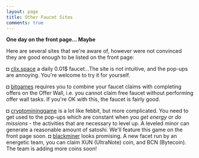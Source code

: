 ```yaml
---
layout: page
title: Other Faucet Sites
comments: true
---
```


**One day on the front page... Maybe**

Here are several sites that we're aware of, however were not convinced they are good enough to be listed on the front page:

◘ <a href="http://bit.ly/www-clix-space" target="_blank">clix.space</a> a daily 0.01$ faucet...The site is not intuitive, and the pop-ups are annoying. You're welcome to try it for yourself.
<p> </p>
◘ <a href="http://bit.ly/www-bitgames" target="_blank">bitgames</a> requires you to combine your faucet claims with completing offers on the Offer Wall, i.e. you cannot claim free faucet without performing offer wall tasks. If you're OK with this, the faucet is fairly good.
<p> </p>
◘ <a href="http://bit.ly/www-cryptomininggame" target="_blank">cryptomininggame</a> is a lot like febbit, but more complicated. You need to get used to the pop-ups which are constant when you <i>get energy</i> or <i>do missions</i> - the activities that are necessary to level up. A leveled minor can generate a reasonable amount of satoshi. We'll feature this game on the front page soon.
◘ <a href="http://bit.ly/www-blackminer" target="_blank">blackminer</a> looks promising. A new facet run by an energetic team, you can claim XUN (UltraNote) coin, and BCN (Bytecoin). The team is adding more coins soon!
